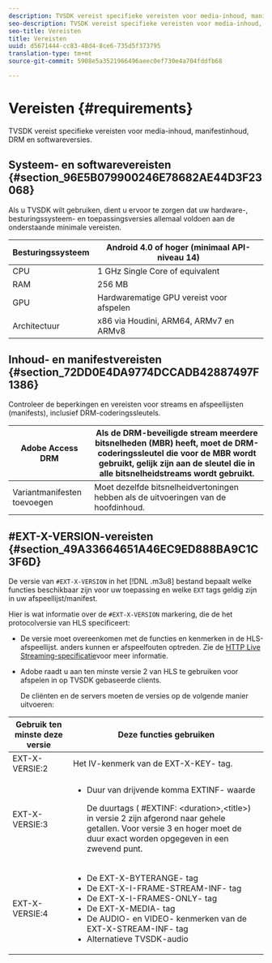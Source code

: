 ```yaml
---
description: TVSDK vereist specifieke vereisten voor media-inhoud, manifestinhoud, DRM en softwareversies.
seo-description: TVSDK vereist specifieke vereisten voor media-inhoud, manifestinhoud, DRM en softwareversies.
seo-title: Vereisten
title: Vereisten
uuid: d5671444-cc83-48d4-8ce6-735d5f373795
translation-type: tm+mt
source-git-commit: 5908e5a3521966496aeec0ef730e4a704fddfb68

---
```



# Vereisten {#requirements}

TVSDK vereist specifieke vereisten voor media-inhoud, manifestinhoud, DRM en softwareversies.

## Systeem- en softwarevereisten {#section_96E5B079900246E78682AE44D3F23068}

Als u TVSDK wilt gebruiken, dient u ervoor te zorgen dat uw hardware-, besturingssysteem- en toepassingsversies allemaal voldoen aan de onderstaande minimale vereisten.

| Besturingssysteem | Android 4.0 of hoger (minimaal API-niveau 14) |
|---|---|
| CPU | 1 GHz Single Core of equivalent |
| RAM | 256 MB |
| GPU | Hardwarematige GPU vereist voor afspelen |
| Architectuur | x86 via Houdini, ARM64, ARMv7 en ARMv8 |

## Inhoud- en manifestvereisten {#section_72DD0E4DA9774DCCADB42887497F1386}

Controleer de beperkingen en vereisten voor streams en afspeellijsten (manifests), inclusief DRM-coderingssleutels.

| Adobe Access DRM | Als de DRM-beveiligde stream meerdere bitsnelheden (MBR) heeft, moet de DRM-coderingssleutel die voor de MBR wordt gebruikt, gelijk zijn aan de sleutel die in alle bitsnelheidstreams wordt gebruikt. |
|---|---|
| Variantmanifesten toevoegen | Moet dezelfde bitsnelheidvertoningen hebben als de uitvoeringen van de hoofdinhoud. |

## #EXT-X-VERSION-vereisten {#section_49A33664651A46EC9ED888BA9C1C3F6D}

De versie van `#EXT-X-VERSION` in het [!DNL .m3u8] bestand bepaalt welke functies beschikbaar zijn voor uw toepassing en welke `EXT` tags geldig zijn in uw afspeellijst/manifest.

Hier is wat informatie over de `#EXT-X-VERSION` markering, die de het protocolversie van HLS specificeert:

* De versie moet overeenkomen met de functies en kenmerken in de HLS-afspeellijst. anders kunnen er afspeelfouten optreden. Zie de [HTTP Live Streaming-specificatie](https://datatracker.ietf.org/doc/draft-pantos-http-live-streaming/?include_text=1)voor meer informatie.
* Adobe raadt u aan ten minste versie 2 van HLS te gebruiken voor afspelen in op TVSDK gebaseerde clients.

   De cliënten en de servers moeten de versies op de volgende manier uitvoeren:

<table frame="all" colsep="1" rowsep="1" id="table_62EB98EDD9DE49EC84CB1C7D59BC40E6"> 
 <thead> 
  <tr rowsep="1"> 
   <th colname="1" class="entry"> Gebruik ten minste deze versie </th> 
   <th colname="2" class="entry"> Deze functies gebruiken </th> 
  </tr> 
 </thead>
 <tbody> 
  <tr rowsep="1"> 
   <td colname="1"> <span class="codeph"> EXT-X-VERSIE:2 </span> </td> 
   <td colname="2"> Het IV-kenmerk van de <span class="codeph"> EXT-X-KEY- </span> tag. </td> 
  </tr> 
  <tr rowsep="1"> 
   <td colname="1"> <span class="codeph"> EXT-X-VERSIE:3 </span> </td> 
   <td colname="2"> 
    <ul id="ul_C9500D3F934848639C204BF248F139FF"> 
     <li id="li_535A7E3FABCB46FE872A7EA5DE2A1784">Duur van drijvende komma <span class="codeph"> EXTINF- </span> waarde <p>De duurtags ( <span class="codeph"> #EXTINF: </span>&lt;duration&gt;,&lt;title&gt;) in versie 2 zijn afgerond naar gehele getallen. Voor versie 3 en hoger moet de duur exact worden opgegeven in een zwevend punt. </p> </li> 
    </ul> </td> 
  </tr> 
  <tr rowsep="0"> 
   <td colname="1"> <span class="codeph"> EXT-X-VERSIE:4 </span> </td> 
   <td colname="2"> 
    <ul id="ul_3355A6CBBE2141DDB92660BB4B604D70"> 
     <li id="li_5E73D41AF6DC4CEE88D6C029FFCFC350">De <span class="codeph"> EXT-X-BYTERANGE- </span> tag </li> 
     <li id="li_BF5141F516F749E5890860D487EB5287">De <span class="codeph"> EXT-X-I-FRAME-STREAM-INF- </span> tag </li> 
     <li id="li_E0D399A13812499B94107CDE62998EE9">De <span class="codeph"> EXT-X-I-FRAMES-ONLY- </span> tag </li> 
     <li id="li_A7783AFF99854EFBBAECD2967E4CBF2B">De <span class="codeph"> EXT-X-MEDIA- </span> tag </li> 
     <li id="li_15AE652F33C1454AA90DDC65E7D6C2FD">De <span class="codeph"> AUDIO- </span> en <span class="codeph"> VIDEO- </span> kenmerken van de <span class="codeph"> EXT-X-STREAM-INF- </span> tag </li> 
     <li id="li_DB2A7847D5884F6E91FD9E78101FBCA5">Alternatieve TVSDK-audio </li> 
    </ul> </td> 
  </tr> 
 </tbody> 
</table>

